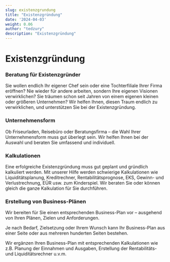 ```yaml
---
slug: existenzgrundung
title: "Existenzgründung"
date: '2024-04-03'
weight: 0.06
author: "tedzury"
description: "Existenzgründung"
---
```


# Existenzgründung

### Beratung für Existenzgründer

Sie wollen endlich Ihr eigener Chef sein oder eine Tochterfiliale Ihrer Firma eröffnen?
Nie wieder für andere arbeiten, sondern Ihre eigenen Visionen verwirklichen? Sie träumen
schon seit Jahren von einem eigenen kleinen oder größeren Unternehmen? Wir helfen Ihnen,
diesen Traum endlich zu verwirklichen, und unterstützen Sie bei der Existenzgründung.

### Unternehmensform

Ob Friseurladen, Reisebüro oder Beratungsfirma – die Wahl Ihrer Unternehmensform muss gut
überlegt sein. Wir helfen Ihnen bei der Auswahl und beraten Sie umfassend und individuell.

### Kalkulationen

Eine erfolgreiche Existenzgründung muss gut geplant und gründlich kalkuliert werden. Mit
unserer Hilfe werden schwierige Kalkulationen wie Liquiditätsplanung, Kreditrechner,
Rentabilitätsprognose, EKS, Gewinn- und Verlustrechnung, EÜR usw. zum Kinderspiel. Wir
beraten Sie oder können gleich die ganze Kalkulation für Sie durchführen.

### Erstellung von Business-Plänen

Wir bereiten für Sie einen entsprechenden Business-Plan vor – ausgehend von Ihren Plänen,
Zielen und Anforderungen.

Je nach Bedarf, Zielsetzung oder Ihrem Wunsch kann Ihr Business-Plan aus einer Seite oder
aus mehreren hunderten Seiten bestehen.

Wir ergänzen Ihren Business-Plan mit entsprechenden Kalkulationen wie z.B. Planung der
Einnahmen und Ausgaben, Erstellung der Rentabilitäts- und Liquiditätsrechner u.v.m.
